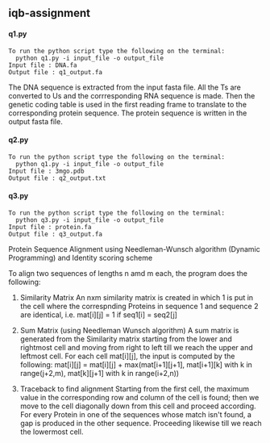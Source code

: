   ## iqb-assignment

  #### q1.py
    To run the python script type the following on the terminal:
      python q1.py -i input_file -o output_file
    Input file : DNA.fa
    Output file : q1_output.fa
The DNA sequence is extracted from the input fasta file. All the Ts are converted to Us and the corrresponding RNA sequence is made. Then the genetic coding table is used in the first reading frame to translate to the corresponding protein sequence. The protein sequence is written in the output fasta file.
   
 #### q2.py
    To run the python script type the following on the terminal:
      python q1.py -i input_file -o output_file
    Input file : 3mgo.pdb
    Output file : q2_output.txt

#### q3.py
    To run the python script type the following on the terminal:
      python q3.py -i input_file -o output_file
    Input file : protein.fa
    Output file : q3_output.fa
Protein Sequence Alignment using Needleman-Wunsch algorithm (Dynamic Programming) and Identity scoring scheme

To align two sequences of lengths n amd m each, the program does the following:

1. Similarity Matrix
An nxm similarity matrix is created in which 1 is put in the cell where the correspnding Proteins in sequence 1 and sequence 2 are identical, i.e. 
mat[i][j] = 1 if seq1[i] = seq2[j]

2. Sum Matrix (using Needleman Wunsch algorithm)
A sum matrix is generated from the Similarity matrix starting from the lower and rightmost cell and moving from right to left till we reach the upper and leftmost cell. For each cell mat[i][j], the input is computed by the following:
mat[i][j] = mat[i][j] + max(mat[i+1][j+1], mat[i+1][k] with k in range(j+2,m), mat[k][j+1] with k in range(i+2,n))

3. Traceback to find alignment
Starting from the first cell, the maximum value in the corresponding row and column of the cell is found; then we move to the cell diagonally down from this cell and proceed according. For every Protein in one of the sequences whose match isn't found, a gap is produced in the other sequence. Proceeding likewise till we reach the lowermost cell.

